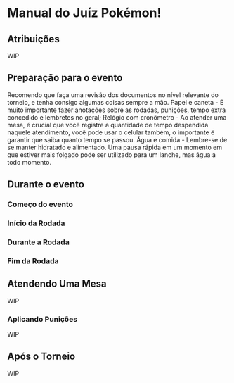 # Manual do Juíz Pokémon!

## Atribuições
WIP
## Preparação para o evento
Recomendo que faça uma revisão dos documentos no nível relevante do torneio, e tenha consigo algumas coisas sempre a mão.
Papel e caneta - É muito importante fazer anotações sobre as rodadas, punições, tempo extra concedido e lembretes no geral;
Relógio com cronômetro - Ao atender uma mesa, é crucial que você registre a quantidade de tempo despendida naquele atendimento, você pode usar o celular também, o importante é garantir que saiba quanto tempo se passou.
Água e comida - Lembre-se de se manter hidratado e alimentado. Uma pausa rápida em um momento em que estiver mais folgado pode ser utilizado para um lanche, mas água a todo momento.
## Durante o evento
### Começo do evento
### Início da Rodada
### Durante a Rodada
### Fim da Rodada

## Atendendo Uma Mesa
WIP
### Aplicando Punições
WIP
## Após o Torneio
WIP
